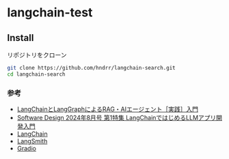 # langchain-test

## Install

リポジトリをクローン

```bash
git clone https://github.com/hndrr/langchain-search.git
cd langchain-search
```

### 参考

- [LangChainとLangGraphによるRAG・AIエージェント［実践］入門](https://gihyo.jp/book/2024/978-4-297-14530-9)
- [Software Design 2024年8月号 第1特集 LangChainではじめるLLMアプリ開発入門](https://gihyo.jp/magazine/SD/archive/2024/202408)
- [LangChain](https://langchain.com/)
- [LangSmith](https://smith.langchain.com/)
- [Gradio](https://www.gradio.app/)
